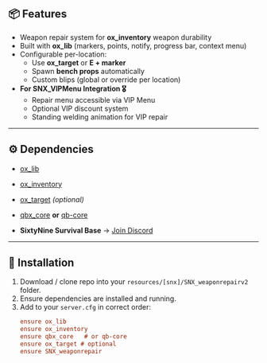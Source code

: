 
## 📦 Features
- Weapon repair system for **ox_inventory** weapon durability  
- Built with **ox_lib** (markers, points, notify, progress bar, context menu)  
- Configurable per-location:  
  - Use **ox_target** or **E + marker**  
  - Spawn **bench props** automatically  
  - Custom blips (global or override per location)  
- **For SNX_VIPMenu Integration 🎖️**  
  - Repair menu accessible via VIP Menu  
  - Optional VIP discount system  
  - Standing welding animation for VIP repair  

---

## ⚙️ Dependencies
- [ox_lib](https://github.com/CommunityOx/ox_lib)  
- [ox_inventory](https://github.com/CommunityOx/ox_inventory)
- [ox_target](https://github.com/CommunityOx/ox_target) *(optional)*  
- [qbx_core](https://github.com/Qbox-project/qbx_core) **or** [qb-core](https://github.com/qbcore-framework/qb-core)

- **SixtyNine Survival Base** → [Join Discord](https://discord.gg/gCBrnn9bxN)  

---

## 📂 Installation
1. Download / clone repo into your `resources/[snx]/SNX_weaponrepairv2` folder.  
2. Ensure dependencies are installed and running.  
3. Add to your `server.cfg` in correct order:
   ```cfg
   ensure ox_lib
   ensure ox_inventory
   ensure qbx_core   # or qb-core
   ensure ox_target # optional
   ensure SNX_weaponrepair

